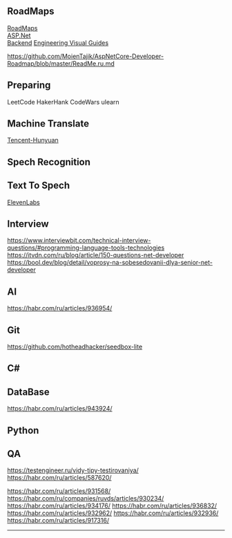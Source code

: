## RoadMaps
[RoadMaps](https://roadmap.sh/)  
[ASP.Net](https://roadmap.sh/aspnet-core)  
[Backend](https://roadmap.sh/backend)
[Engineering Visual Guides](https://bytebytego.com/guides)

https://github.com/MoienTajik/AspNetCore-Developer-Roadmap/blob/master/ReadMe.ru.md

## Preparing
LeetCode
HakerHank
CodeWars
ulearn

## Machine Translate
[Tencent-Hunyuan](https://github.com/Tencent-Hunyuan/Hunyuan-MT)

## Spech Recognition

## Text To Spech
[ElevenLabs](https://help.elevenlabs.io/hc/en-us)

## Interview
https://www.interviewbit.com/technical-interview-questions/#programming-language-tools-technologies  
https://itvdn.com/ru/blog/article/150-questions-net-developer  
https://bool.dev/blog/detail/voprosy-na-sobesedovanii-dlya-senior-net-developer  

## AI
https://habr.com/ru/articles/936954/

## Git
https://github.com/hotheadhacker/seedbox-lite

## C#
## DataBase
https://habr.com/ru/articles/943924/
## Python

## QA
https://testengineer.ru/vidy-tipy-testirovaniya/
https://habr.com/ru/articles/587620/



https://habr.com/ru/articles/931568/
https://habr.com/ru/companies/ruvds/articles/930234/
https://habr.com/ru/articles/934176/
https://habr.com/ru/articles/936832/
https://habr.com/ru/articles/932962/
https://habr.com/ru/articles/932936/
https://habr.com/ru/articles/917316/


---